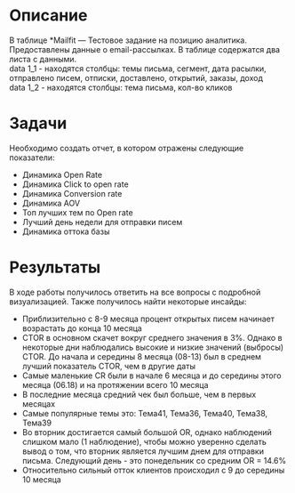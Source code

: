 # Описание
В таблице *Mailfit — Тестовое задание на позицию аналитика. Предоставлены данные о email-рассылках. В таблице содержатся два листа с данными.  
data 1_1 - находятся столбцы: темы письма, сегмент, дата расылки, отправлено писем, отписки, доставлено, открытий, заказы, доход  
data 1_2 - находятся столбцы: тема письма, кол-во кликов

# Задачи
Необходимо создать отчет, в котором отражены следующие показатели: 
+ Динамика Open Rate
+ Динамика Click to open rate
+ Динамика Conversion rate
+ Динамика AOV
+ Топ лучших тем по Open rate
+ Лучший день недели для отправки писем
+ Динамика оттока базы

# Результаты
В ходе работы получилось ответить на все вопросы с подробной визуализацией. Также получилось найти некоторые инсайды:
+ Приблизительно с 8-9 месяца процент открытых писем начинает возрастать до конца 10 месяца
+ CTOR в основном скачет вокруг среднего значения в 3%. Однако в некоторые дни наблюдались высокие и низкие значений (выбросы) CTOR. 
До начала и середины 8 месяца (08-13) был в среднем лучший показатель CTOR, чем в другие даты
+ Самые маленькие CR были в начале 6 месяца и до середины этого месяца (06.18) и на протяжении всего 10 месяца
+ В последние месяца средний чек был больше, чем в первых месяцах
+ Самые популярные темы это: Тема41, Тема36, Тема40, Тема38, Тема39
+ Во вторник достигается самый большой OR, однако наблюдений слишком мало (1 наблюдение), 
чтобы можно уверенно сделать вывод о том, что вторник является лучшим днем для отправки письма. Следующий день - это понедельник со средним OR = 14.6%
+ Относительно сильный отток клиентов происходил с 9 до середины 10 месяца
